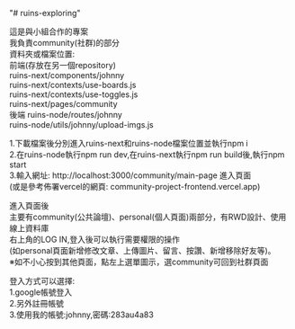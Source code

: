 "# ruins-exploring"  

這是與小組合作的專案  
我負責community(社群)的部分  
資料夾或檔案位置:  
前端(存放在另一個repository)   
ruins-next/components/johnny  
ruins-next/contexts/use-boards.js  
ruins-next/contexts/use-toggles.js  
ruins-next/pages/community  
後端 
ruins-node/routes/johnny  
ruins-node/utils/johnny/upload-imgs.js  

1.下載檔案後分別進入ruins-next和ruins-node檔案位置並執行npm i  
2.在ruins-node執行npm run dev,在ruins-next執行npm run build後,執行npm start  
3.輸入網址: http://localhost:3000/community/main-page 進入頁面    
(或是參考佈署vercel的網頁: community-project-frontend.vercel.app)  

進入頁面後  
主要有community(公共論壇)、personal(個人頁面)兩部分，有RWD設計、使用線上資料庫  
右上角的LOG IN,登入後可以執行需要權限的操作  
(如personal頁面新增修改文章、上傳圖片、留言、按讚、新增移除好友等)。  
※如不小心按到其他頁面，點左上選單圖示，選community可回到社群頁面  

登入方式可以選擇:  
1.google帳號登入  
2.另外註冊帳號  
3.使用我的帳號:johnny,密碼:283au4a83  
